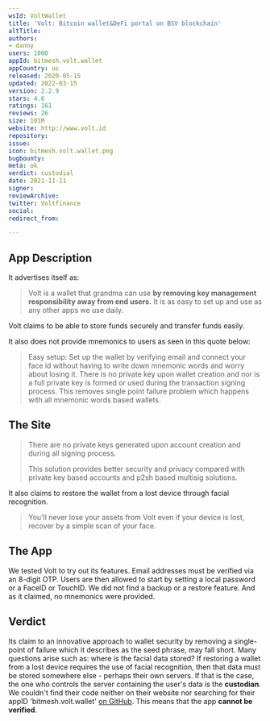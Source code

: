 ```yaml
---
wsId: VoltWallet
title: 'Volt: Bitcoin wallet&DeFi portal on BSV blockchain'
altTitle: 
authors:
- danny
users: 1000
appId: bitmesh.volt.wallet
appCountry: us
released: 2020-05-15
updated: 2022-03-15
version: 2.2.9
stars: 4.6
ratings: 161
reviews: 26
size: 101M
website: http://www.volt.id
repository: 
issue: 
icon: bitmesh.volt.wallet.png
bugbounty: 
meta: ok
verdict: custodial
date: 2021-11-11
signer: 
reviewArchive: 
twitter: Voltfinance
social: 
redirect_from: 

---
```


## App Description

It advertises itself as:

> Volt is a wallet that grandma can use **by removing key management responsibility away from end users.** It is as easy to set up and use as any other apps we use daily.

Volt claims to be able to store funds securely and transfer funds easily.

It also does not provide mnemonics to users as seen in this quote below:

> Easy setup: Set up the wallet by verifying email and connect your face id without having to write down mnemonic words and worry about losing it. There is no private key upon wallet creation and nor is a full private key is formed or used during the transaction signing process. This removes single point failure problem which happens with all mnemonic words based wallets.

## The Site

> There are no private keys generated upon account creation and during all signing process.
>
> This solution provides better security and privacy compared with private key based accounts and p2sh based multisig solutions.

It also claims to restore the wallet from a lost device through facial recognition.

> You’ll never lose your assets from Volt even if your device is lost, recover by a simple scan of your face.

## The App

We tested Volt to try out its features. Email addresses must be verified via an 8-digit OTP. Users are then allowed to start by setting a local password or a FaceID or TouchID. We did not find a backup or a restore feature. And as it claimed, no mnemonics were provided.

## Verdict

Its claim to an innovative approach to wallet security by removing a single-point of failure which it describes as the seed phrase, may fall short. Many questions arise such as: where is the facial data stored? If restoring a wallet from a lost device requires the use of facial recognition, then that data must be stored somewhere else - perhaps their own servers. If that is the case, the one who controls the server containing the user's data is the **custodian**. We couldn't find their code neither on their website nor searching for their appID 'bitmesh.volt.wallet' [on GitHub](https://github.com/search?q=bitmesh.volt.wallet). This means that the app **cannot be verified**.
